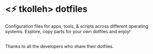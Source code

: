 # <⚡️ tkolleh> dotfiles

Configuration files for apps, tools, & scripts across different operating systems. Explore, copy parts for your own dotfiles and enjoy!


</br>
Thanks to all the developers who share their dotfiles.
